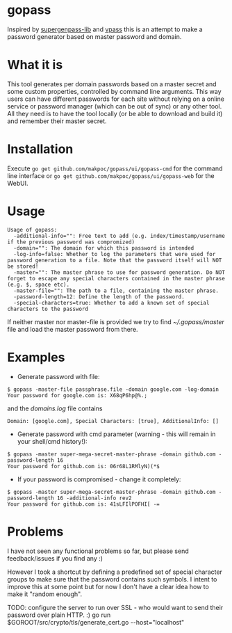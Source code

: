 # gopass
Inspired by [supergenpass-lib](https://github.com/chriszarate/supergenpass-lib) and [vpass](https://github.com/vladstudio/vpass2) this is an attempt to make a password generator based on master password and domain.

What it is
===========
This tool generates per domain passwords based on a master secret and some custom properties, controlled by command line arguments. This way users can have different passwords for each site without relying on a online service or password manager (which can be out of sync) or any other tool. All they need is to have the tool locally (or be able to download and build it) and remember their master secret.

Installation
============
Execute ```go get github.com/makpoc/gopass/ui/gopass-cmd``` for the command line interface or ```go get github.com/makpoc/gopass/ui/gopass-web``` for the WebUI.

Usage
=====
    Usage of gopass:
      -additional-info="": Free text to add (e.g. index/timestamp/username if the previous password was compromized)
      -domain="": The domain for which this password is intended
      -log-info=false: Whether to log the parameters that were used for password generation to a file. Note that the password itself will NOT be stored!
      -master="": The master phrase to use for password generation. Do NOT forget to escape any special characters contained in the master phrase (e.g. $, space etc).
      -master-file="": The path to a file, containing the master phrase.
      -password-length=12: Define the length of the password.
      -special-characters=true: Whether to add a known set of special characters to the password


If neither master nor master-file is provided we try to find _~/.gopass/master_ file and load the master password from there.

Examples
========
* Generate password with file:
```
$ gopass -master-file passphrase.file -domain google.com -log-domain
Your password for google.com is: X68qP6hp@%.;
```
and the _domains.log_ file contains
```
Domain: [google.com], Special Characters: [true], AdditionalInfo: []
```

* Generate password with cmd parameter (warning - this will remain in your shell/cmd history!):
```
$ gopass -master super-mega-secret-master-phrase -domain github.com -password-length 16
Your password for github.com is: 06r68L1RMlyN)(*$
```
* If your password is compromised - change it completely:
```
$ gopass -master super-mega-secret-master-phrase -domain github.com -password-length 16 -additional-info rev2
Your password for github.com is: 41sLFIlPOFHI[ -=
```

Problems
========
I have not seen any functional problems so far, but please send feedback/issues if you find any :)

However I took a shortcut by defining a predefined set of special character groups to make sure that the password contains such symbols. I intent to improve this at some point but for now I don't have a clear idea how to make it "random enough".

TODO: configure the server to run over SSL - who would want to send their password over plain HTTP. :)
    go run $GOROOT/src/crypto/tls/generate_cert.go --host="localhost"
